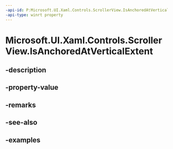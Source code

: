 ```yaml
---
-api-id: P:Microsoft.UI.Xaml.Controls.ScrollerView.IsAnchoredAtVerticalExtent
-api-type: winrt property
---
```


<!-- Property syntax.
public bool IsAnchoredAtVerticalExtent { get;  set; }
-->

# Microsoft.UI.Xaml.Controls.ScrollerView.IsAnchoredAtVerticalExtent

## -description

## -property-value

## -remarks

## -see-also

## -examples


